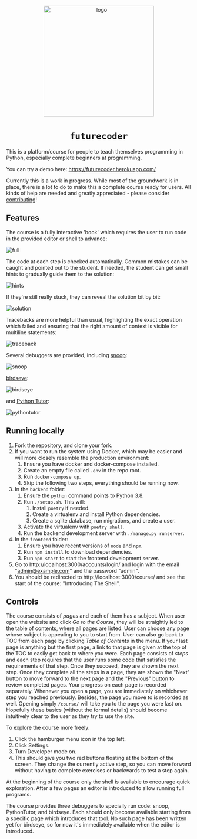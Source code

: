 <p align="center">
  <img src="backend/main/static/logo/bordered2.png" width="300px" height="300px" alt="logo">
</p>

<h1 align="center"><code>futurecoder</code></h1>

This is a platform/course for people to teach themselves programming in Python, especially complete beginners at programming.

You can try a demo here: https://futurecoder.herokuapp.com/

Currently this is a work in progress. While most of the groundwork is in place, there is a lot to do to make this a complete course ready for users. All kinds of help are needed and greatly appreciated - please consider [contributing](how_to_contribute.md)!

## Features

The course is a fully interactive 'book' which requires the user to run code in the provided editor or shell to advance:

![full](images/full.png)

The code at each step is checked automatically. Common mistakes can be caught and pointed out to the student. If needed, the student can get small hints to gradually guide them to the solution:

![hints](images/hints.png)

If they're still really stuck, they can reveal the solution bit by bit:

![solution](images/solution.png)

Tracebacks are more helpful than usual, highlighting the exact operation which failed and ensuring that the right amount of context is visible for multiline statements:

![traceback](images/traceback.png)

Several debuggers are provided, including [snoop](https://github.com/alexmojaki/snoop):

![snoop](images/snoop.png)

[birdseye](https://github.com/alexmojaki/birdseye):

![birdseye](images/birdseye.png)

and [Python Tutor](http://pythontutor.com/):

![pythontutor](images/pythontutor.png)

## Running locally

1. Fork the repository, and clone your fork.
2. If you want to run the system using Docker, which may be easier and will more closely resemble the production environment:
    1. Ensure you have docker and docker-compose installed.
    2. Create an empty file called `.env` in the repo root.
    3. Run `docker-compose up`.
    4. Skip the following two steps, everything should be running now.
3. In the `backend` folder:
    1. Ensure the `python` command points to Python 3.8.
    2. Run `./setup.sh`. This will:
        1. Install `poetry` if needed.
        2. Create a virtualenv and install Python dependencies.
        3. Create a sqlite database, run migrations, and create a user.
    3. Activate the virtualenv with `poetry shell`.
    4. Run the backend development server with `./manage.py runserver`.
4. In the `frontend` folder:
    1. Ensure you have recent versions of `node` and `npm`.
    2. Run `npm install` to download dependencies.
    3. Run `npm start` to start the frontend development server.
5. Go to http://localhost:3000/accounts/login/ and login with the email "admin@example.com" and the password "admin".
6. You should be redirected to http://localhost:3000/course/ and see the start of the course: "Introducing The Shell".

## Controls

The course consists of *pages* and each of them has a subject. When user open the website and click *Go to the Course*, they will be straightly led to the table of contents, where all pages are listed. User can choose any page whose subject is appealing to you to start from. User can also go back to TOC from each page by clicking *Table of Contents* in the menu. If your last page is anything but the first page, a link to that page is given at the top of the TOC to easily get back to where you were. Each page consists of *steps* and each step requires that the user runs some code that satisfies the requirements of that step. Once they succeed, they are shown the next step. Once they complete all the steps in a page, they are shown the "Next" button to move forward to the next page and the "Previous" button to review completed pages. Your progress on each page is recorded separately. Whenever you open a page, you are immediately on whichever step you reached previously. Besides, the page you move to is recorded as well. Opening simply `/course/` will take you to the page you were last on. Hopefully these basics (without the formal details) should become intuitively clear to the user as they try to use the site.

To explore the course more freely:

1. Click the hamburger menu icon in the top left.
2. Click Settings.
3. Turn Developer mode on.
4. This should give you two red buttons floating at the bottom of the screen. They change the currently active step, so you can move forward without having to complete exercises or backwards to test a step again.

At the beginning of the course only the shell is available to encourage quick exploration. After a few pages an editor is introduced to allow running full programs.

The course provides three debuggers to specially run code: snoop, PythonTutor, and birdseye. Each should only become available starting from a specific page which introduces that tool. No such page has been written yet for birdseye, so for now it's immediately available when the editor is introduced.
